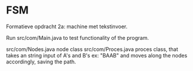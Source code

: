 # FSM
Formatieve opdracht 2a: machine met tekstinvoer.

Run src/com/Main.java to test functionality of the program.

src/com/Nodes.java node class
src/com/Proces.java proces class, that takes an string input of A's and B's ex: "BAAB" and moves along the nodes accordingly, saving the path. 